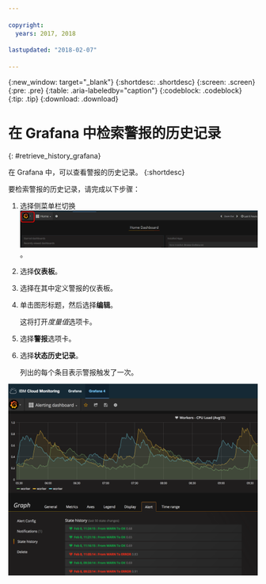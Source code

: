 ```yaml
---

copyright:
  years: 2017, 2018

lastupdated: "2018-02-07"

---
```


{:new_window: target="_blank"}
{:shortdesc: .shortdesc}
{:screen: .screen}
{:pre: .pre}
{:table: .aria-labeledby="caption"}
{:codeblock: .codeblock}
{:tip: .tip}
{:download: .download}


# 在 Grafana 中检索警报的历史记录
{: #retrieve_history_grafana}

在 Grafana 中，可以查看警报的历史记录。
{:shortdesc}


要检索警报的历史记录，请完成以下步骤：

1. 选择侧菜单栏切换 ![Grafana 侧菜单栏](images/grafana_settings.gif "Grafana 侧菜单栏")。
2. 选择**仪表板**。
3. 选择在其中定义警报的仪表板。
4. 单击图形标题，然后选择**编辑**。
    
    这将打开*度量值*选项卡。 

5. 选择**警报**选项卡。
6. 选择**状态历史记录**。

    列出的每个条目表示警报触发了一次。

![具有已针对查询所定义警报的 Grafana 仪表板的视图](images/alerthistory.png "具有已针对查询所定义警报的 Grafana 仪表板的视图")


